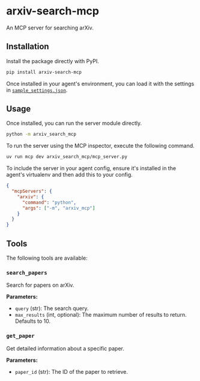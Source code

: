 # arxiv-search-mcp

An MCP server for searching arXiv.

## Installation

Install the package directly with PyPI.

```bash
pip install arxiv-search-mcp
```

Once installed in your agent's environment, you can load it with the settings in
[`sample_settings.json`](./sample_settings.json).

## Usage

Once installed, you can run the server module directly.

```bash
python -m arxiv_search_mcp
```

To run the server using the MCP inspector, execute the following command.

```bash
uv run mcp dev arxiv_search_mcp/mcp_server.py
```

To include the server in your agent config, ensure it's installed in the agent's
virtualenv and then add this to your config.

```json
{
  "mcpServers": {
    "arxiv": {
      "command": "python",
      "args": ["-m", "arxiv_mcp"]
    }
  }
}
```

## Tools

The following tools are available:

### `search_papers`

Search for papers on arXiv.

**Parameters:**

*   `query` (str): The search query.
*   `max_results` (int, optional): The maximum number of results to return. Defaults to 10.

### `get_paper`

Get detailed information about a specific paper.

**Parameters:**

*   `paper_id` (str): The ID of the paper to retrieve.

